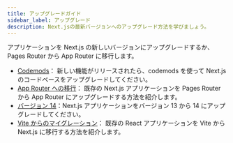 ```yaml
---
title: アップグレードガイド
sidebar_label: アップグレード
description: Next.jsの最新バージョンへのアップグレード方法を学びましょう。
---
```


アプリケーションを Next.js の新しいバージョンにアップグレードするか、Pages Router から App Router に移行します。

- [Codemods](/docs/app-router/building-your-application/upgrading/codemods)： 新しい機能がリリースされたら、codemods を使って Next.js のコードベースをアップグレードしてください。
- [App Router への移行](/docs/app-router/building-your-application/upgrading/app-router-migration)： 既存の Next.js アプリケーションを Pages Router から App Router にアップグレードする方法を紹介します。
- [バージョン 14](/docs/app-router/building-your-application/upgrading/version-14)：Next.js アプリケーションをバージョン 13 から 14 にアップグレードしてください。
- [Vite からのマイグレーション](/docs/app-router/building-your-application/upgrading/from-vite)： 既存の React アプリケーションを Vite から Next.js に移行する方法を紹介します。

